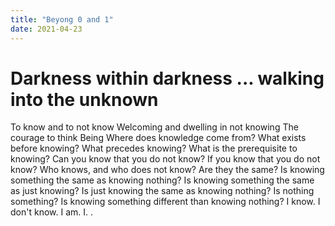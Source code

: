 ```yaml
---
title: "Beyong 0 and 1"
date: 2021-04-23
---
```


# Darkness within darkness ... walking into the unknown
To know and to not know
Welcoming and dwelling in not knowing
The courage to think
Being
Where does knowledge come from?
What exists before knowing?
What precedes knowing?
What is the prerequisite to knowing?
Can you know that you do not know?
If you know that you do not know?
Who knows, and who does not know?
Are they the same?
Is knowing something the same as knowing nothing?
Is knowing something the same as just knowing?
Is just knowing the same as knowing nothing?
Is nothing something?
Is knowing something different than knowing nothing?
I know. I don't know. I am. I. .
